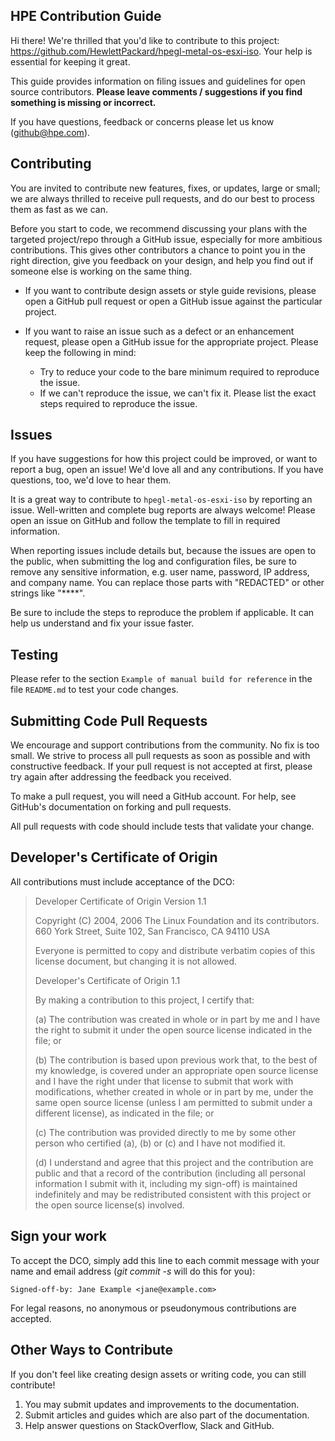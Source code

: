 <!-- (C) Copyright 2024 Hewlett Packard Enterprise Development LP -->

## HPE Contribution Guide

Hi there! We're thrilled that you'd like to contribute to this project: https://github.com/HewlettPackard/hpegl-metal-os-esxi-iso.
Your help is essential for keeping it great.

This guide provides information on filing issues and guidelines for open source contributors. **Please leave comments / suggestions if you find something is missing or incorrect.**

If you have questions, feedback or concerns please let us know (github@hpe.com).

Contributing
------------
You are invited to contribute new features, fixes, or updates, large or small; we are always thrilled to receive pull requests, and do our best to process them as fast as we can.

Before you start to code, we recommend discussing your plans with the targeted project/repo through a GitHub issue, especially for more ambitious contributions. This gives other contributors a chance to point you in the right direction, give you feedback on your design, and help you find out if someone else is working on the same thing.

* If you want to contribute design assets or style guide revisions, please open a GitHub pull request or open a GitHub issue against the particular project.
* If you want to raise an issue such as a defect or an enhancement request, please open a GitHub issue for the appropriate project. Please keep the following in mind:

    * Try to reduce your code to the bare minimum required to reproduce the issue.
    * If we can't reproduce the issue, we can't fix it. Please list the exact steps required to reproduce the issue.

## Issues

If you have suggestions for how this project could be improved, or want to report a bug, open an issue! We'd love all and any contributions. If you have questions, too, we'd love to hear them. 

It is a great way to contribute to `hpegl-metal-os-esxi-iso` by reporting an issue. Well-written and complete bug reports are always welcome! Please open an issue on GitHub and follow the template to fill in required information.

When reporting issues include details but, because the issues are open to the public, when submitting the log and configuration files, be sure to remove any sensitive information, e.g. user name, password, IP address, and company name. You can replace those parts with "REDACTED" or other strings like "****".

Be sure to include the steps to reproduce the problem if applicable. It can help us understand and fix your issue faster.


Testing
-----------------------------
Please refer to the section `Example of manual build for reference` in the file `README.md` to test your code changes.


Submitting Code Pull Requests
-----------------------------
We encourage and support contributions from the community. No fix is too small. We strive to process all pull requests as soon as possible and with constructive feedback. If your pull request is not accepted at first, please try again after addressing the feedback you received.

To make a pull request, you will need a GitHub account. For help, see GitHub's documentation on forking and pull requests.

All pull requests with code should include tests that validate your change.

Developer's Certificate of Origin
---------------------------------
All contributions must include acceptance of the DCO:

> Developer Certificate of Origin Version 1.1
> 
> Copyright (C) 2004, 2006 The Linux Foundation and its contributors. 660
> York Street, Suite 102, San Francisco, CA 94110 USA
> 
> Everyone is permitted to copy and distribute verbatim copies of this
> license document, but changing it is not allowed.
> 
> Developer's Certificate of Origin 1.1
> 
> By making a contribution to this project, I certify that:
> 
> \(a) The contribution was created in whole or in part by me and I have
> the right to submit it under the open source license indicated in the
> file; or
> 
> \(b) The contribution is based upon previous work that, to the best of my
> knowledge, is covered under an appropriate open source license and I
> have the right under that license to submit that work with
> modifications, whether created in whole or in part by me, under the same
> open source license (unless I am permitted to submit under a different
> license), as indicated in the file; or
> 
> \(c) The contribution was provided directly to me by some other person
> who certified (a), (b) or (c) and I have not modified it.
> 
> \(d) I understand and agree that this project and the contribution are
> public and that a record of the contribution (including all personal
> information I submit with it, including my sign-off) is maintained
> indefinitely and may be redistributed consistent with this project or
> the open source license(s) involved.

Sign your work
--------------
To accept the DCO, simply add this line to each commit message with your name and email address (*git commit -s* will do this for you):

    Signed-off-by: Jane Example <jane@example.com>

For legal reasons, no anonymous or pseudonymous contributions are accepted.

Other Ways to Contribute
------------------------
If you don't feel like creating design assets or writing code, you can still contribute!

1.	You may submit updates and improvements to the documentation.
2.	Submit articles and guides which are also part of the documentation.
3.	Help answer questions on StackOverflow, Slack and GitHub.
